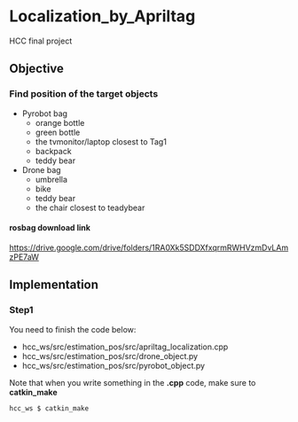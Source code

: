 # Localization_by_Apriltag
HCC final project
## Objective
### Find position of the target objects
* Pyrobot bag
  * orange bottle
  * green bottle
  * the tvmonitor/laptop closest to Tag1
  * backpack
  * teddy bear
* Drone bag
  * umbrella
  * bike
  * teddy bear
  * the chair closest to teadybear
#### rosbag download link
https://drive.google.com/drive/folders/1RA0Xk5SDDXfxqrmRWHVzmDvLAmzPE7aW
## Implementation
### Step1
You need to finish the code below:
* hcc_ws/src/estimation_pos/src/apriltag_localization.cpp
* hcc_ws/src/estimation_pos/src/drone_object.py
* hcc_ws/src/estimation_pos/src/pyrobot_object.py

Note that when you write something in the **.cpp** code, make sure to **catkin_make**
```
hcc_ws $ catkin_make
```

